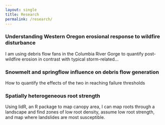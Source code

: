 ```yaml
---
layout: single
title: Research
permalink: /research/
---
```


### Understanding Western Oregon erosional response to wildfire disturbance

I am using debris flow fans in the Columbia River Gorge to quantify post-wildfire erosion in contrast with typical storm-related... 

### Snowmelt and springflow influence on debris flow generation

How to quantify the effects of the two in reaching failure thresholds

### Spatially heterogeneous root strength 

Using lidR, an R package to map canopy area, I can map roots through a landscape and find zones of low root density, assume low root strength, and map where landslides are most susceptible.
